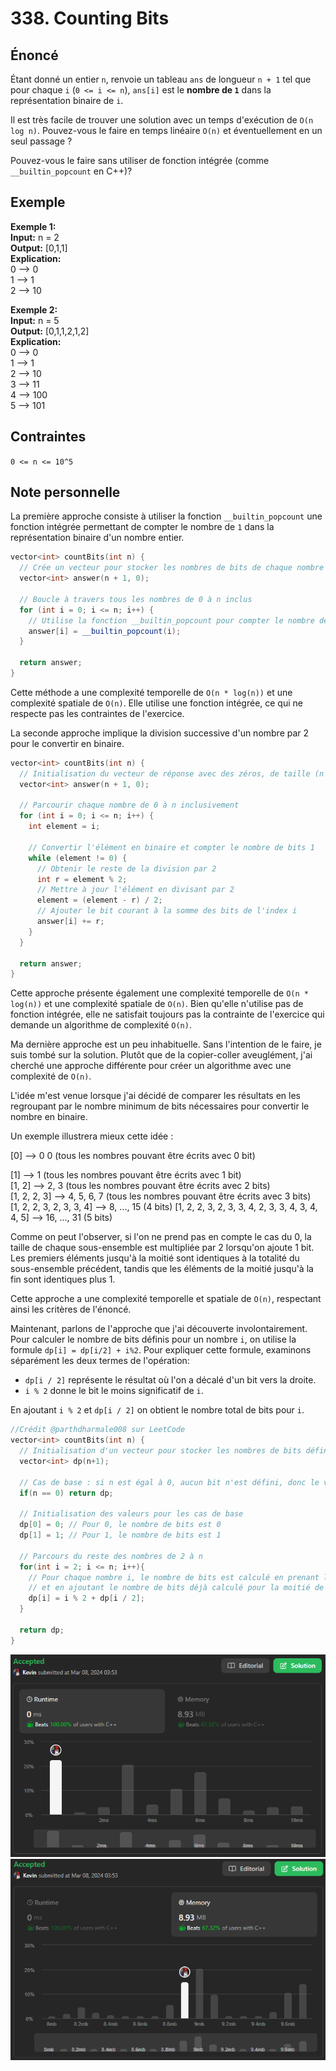 # 338. Counting Bits

## Énoncé

Étant donné un entier `n`, renvoie un tableau `ans` de longueur `n + 1` tel que pour chaque `i` (`0 <= i <= n`), `ans[i]` est le **nombre de `1`** dans la représentation binaire de `i`.

Il est très facile de trouver une solution avec un temps d'exécution de `O(n log n)`. Pouvez-vous le faire en temps linéaire `O(n)` et éventuellement en un seul passage ?

Pouvez-vous le faire sans utiliser de fonction intégrée (comme `__builtin_popcount` en C++)?

## Exemple

**Exemple 1:**  
**Input:** n = 2  
**Output:** [0,1,1]  
**Explication:**  
0 --> 0  
1 --> 1  
2 --> 10

**Exemple 2:**  
**Input:** n = 5  
**Output:** [0,1,1,2,1,2]  
**Explication:**  
0 --> 0  
1 --> 1  
2 --> 10  
3 --> 11  
4 --> 100  
5 --> 101

## Contraintes

`0 <= n <= 10^5`

## Note personnelle

La première approche consiste à utiliser la fonction `__builtin_popcount` une fonction intégrée permettant de compter le nombre de `1` dans la représentation binaire d'un nombre entier.

```cpp
vector<int> countBits(int n) {
  // Crée un vecteur pour stocker les nombres de bits de chaque nombre de 0 à n, initialisé à 0
  vector<int> answer(n + 1, 0);

  // Boucle à travers tous les nombres de 0 à n inclus
  for (int i = 0; i <= n; i++) {
    // Utilise la fonction __builtin_popcount pour compter le nombre de bits définis dans le nombre i
    answer[i] = __builtin_popcount(i);
  }

  return answer;
}
```

Cette méthode a une complexité temporelle de `O(n * log(n))` et une complexité spatiale de `O(n)`. Elle utilise une fonction intégrée, ce qui ne respecte pas les contraintes de l'exercice.

La seconde approche implique la division successive d'un nombre par 2 pour le convertir en binaire.

```cpp
vector<int> countBits(int n) {
  // Initialisation du vecteur de réponse avec des zéros, de taille (n + 1)
  vector<int> answer(n + 1, 0);

  // Parcourir chaque nombre de 0 à n inclusivement
  for (int i = 0; i <= n; i++) {
    int element = i;

    // Convertir l'élément en binaire et compter le nombre de bits 1
    while (element != 0) {
      // Obtenir le reste de la division par 2
      int r = element % 2;
      // Mettre à jour l'élément en divisant par 2
      element = (element - r) / 2;
      // Ajouter le bit courant à la somme des bits de l'index i
      answer[i] += r;
    }
  }

  return answer;
}
```

Cette approche présente également une complexité temporelle de `O(n * log(n))` et une complexité spatiale de `O(n)`. Bien qu'elle n'utilise pas de fonction intégrée, elle ne satisfait toujours pas la contrainte de l'exercice qui demande un algorithme de complexité `O(n)`.

Ma dernière approche est un peu inhabituelle. Sans l'intention de le faire, je suis tombé sur la solution. Plutôt que de la copier-coller aveuglément, j'ai cherché une approche différente pour créer un algorithme avec une complexité de `O(n)`.

L'idée m'est venue lorsque j'ai décidé de comparer les résultats en les regroupant par le nombre minimum de bits nécessaires pour convertir le nombre en binaire.

Un exemple illustrera mieux cette idée :

[0] --> 0 0 (tous les nombres pouvant être écrits avec 0 bit)

[1] --> 1 (tous les nombres pouvant être écrits avec 1 bit)  
[1, 2] --> 2, 3 (tous les nombres pouvant être écrits avec 2 bits)  
[1, 2, 2, 3] --> 4, 5, 6, 7 (tous les nombres pouvant être écrits avec 3 bits)  
[1, 2, 2, 3, 2, 3, 3, 4] --> 8, ..., 15 (4 bits)
[1, 2, 2, 3, 2, 3, 3, 4, 2, 3, 3, 4, 3, 4, 4, 5] --> 16, ..., 31 (5 bits)

Comme on peut l'observer, si l'on ne prend pas en compte le cas du 0, la taille de chaque sous-ensemble est multipliée par 2 lorsqu'on ajoute 1 bit. Les premiers éléments jusqu'à la moitié sont identiques à la totalité du sous-ensemble précédent, tandis que les éléments de la moitié jusqu'à la fin sont identiques plus 1.

Cette approche a une complexité temporelle et spatiale de `O(n)`, respectant ainsi les critères de l'énoncé.

Maintenant, parlons de l'approche que j'ai découverte involontairement. Pour calculer le nombre de bits définis pour un nombre `i`, on utilise la formule `dp[i] = dp[i/2] + i%2`. Pour expliquer cette formule, examinons séparément les deux termes de l'opération:

- `dp[i / 2]` représente le résultat où l'on a décalé d'un bit vers la droite.
- `i % 2` donne le bit le moins significatif de `i`.

En ajoutant `i % 2` et `dp[i / 2]` on obtient le nombre total de bits pour `i`.

```cpp
//Crédit @parthdharmale008 sur LeetCode
vector<int> countBits(int n) {
  // Initialisation d'un vecteur pour stocker les nombres de bits définis
  vector<int> dp(n+1);

  // Cas de base : si n est égal à 0, aucun bit n'est défini, donc le vecteur est renvoyé tel quel
  if(n == 0) return dp;

  // Initialisation des valeurs pour les cas de base
  dp[0] = 0; // Pour 0, le nombre de bits est 0
  dp[1] = 1; // Pour 1, le nombre de bits est 1

  // Parcours du reste des nombres de 2 à n
  for(int i = 2; i <= n; i++){
    // Pour chaque nombre i, le nombre de bits est calculé en prenant le reste de la division par 2
    // et en ajoutant le nombre de bits déjà calculé pour la moitié de i (i/2)
    dp[i] = i % 2 + dp[i / 2];
  }

  return dp;
}
```

<img src="../imgs/0338-runtime.png"/>
<img src="../imgs/0338-memory.png"/>
